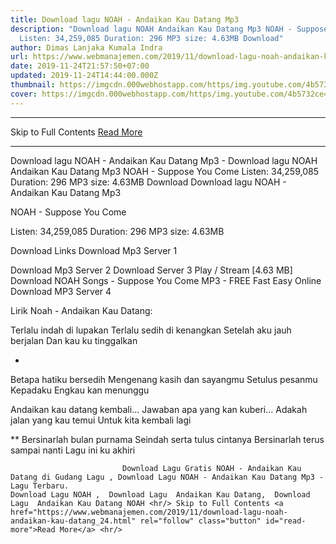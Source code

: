 ```yaml
---
title: Download lagu NOAH - Andaikan Kau Datang Mp3
description: "Download lagu NOAH Andaikan Kau Datang Mp3 NOAH - Suppose You Come
  Listen: 34,259,085 Duration: 296 MP3 size: 4.63MB Download"
author: Dimas Lanjaka Kumala Indra
url: https://www.webmanajemen.com/2019/11/download-lagu-noah-andaikan-kau-datang_24.html
date: 2019-11-24T21:57:50+07:00
updated: 2019-11-24T14:44:00.000Z
thumbnail: https://imgcdn.000webhostapp.com/https/img.youtube.com/4b5732ce420e9e6b2886f399da865fca.jpeg
cover: https://imgcdn.000webhostapp.com/https/img.youtube.com/4b5732ce420e9e6b2886f399da865fca.jpeg
---
```


<hr/> Skip to Full Contents <a href="https://www.webmanajemen.com/2019/11/download-lagu-noah-andaikan-kau-datang_24.html" rel="follow" class="button" id="read-more">Read More</a> <hr/> Download lagu NOAH - Andaikan Kau Datang Mp3 - Download lagu NOAH Andaikan Kau Datang Mp3 NOAH - Suppose You Come Listen: 34,259,085 Duration: 296 MP3 size: 4.63MB Download Download lagu NOAH - Andaikan Kau Datang Mp3

  NOAH - Suppose You Come 

  Listen: 34,259,085 
  Duration: 296 
  MP3 size: 4.63MB 

  Download Links 
  Download Mp3 Server 1 

  Download Mp3 Server 2 
  Download Server 3 
  Play / Stream [4.63 MB] Download NOAH Songs - Suppose You Come MP3 - FREE Fast Easy Online 
  Download MP3 Server 4 


                             
Lirik Noah - Andaikan Kau Datang:
                             
Terlalu indah di lupakan
  Terlalu sedih di kenangkan
  Setelah aku jauh berjalan
  Dan kau ku tinggalkan
  
  *
  Betapa hatiku bersedih
  Mengenang kasih dan sayangmu
  Setulus pesanmu
  Kepadaku
  Engkau kan menunggu
  
  Andaikan kau datang kembali...
  Jawaban apa yang kan kuberi...
  Adakah jalan yang kau temui
  Untuk kita kembali lagi
  
  **
  Bersinarlah bulan purnama
  Seindah serta tulus cintanya
  Bersinarlah terus sampai nanti
  Lagu ini ku akhiri                                 
                                 
                             Download Lagu Gratis NOAH - Andaikan Kau Datang di Gudang Lagu , Download Lagu NOAH - Andaikan Kau Datang Mp3 - Lagu Terbaru.                                                         Download Lagu NOAH ,  Download Lagu  Andaikan Kau Datang,  Download Lagu  Andaikan Kau Datang NOAH <hr/> Skip to Full Contents <a href="https://www.webmanajemen.com/2019/11/download-lagu-noah-andaikan-kau-datang_24.html" rel="follow" class="button" id="read-more">Read More</a> <hr/>